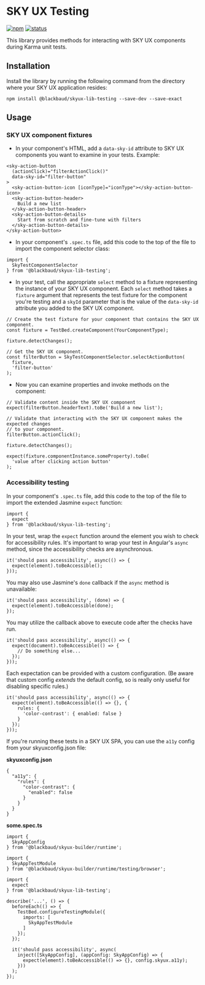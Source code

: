 # SKY UX Testing

[![npm](https://img.shields.io/npm/v/@blackbaud/skyux-lib-testing.svg)](https://www.npmjs.com/package/@blackbaud/skyux-lib-testing)
[![status](https://travis-ci.org/blackbaud/skyux-lib-testing.svg?branch=master)](https://travis-ci.org/blackbaud/skyux-lib-testing)

This library provides methods for interacting with SKY UX components during Karma unit tests.

## Installation

Install the library by running the following command from the directory where your SKY UX application resides:

```
npm install @blackbaud/skyux-lib-testing --save-dev --save-exact
```

## Usage

### SKY UX component fixtures

- In your component's HTML, add a `data-sky-id` attribute to SKY UX components you want to examine in your tests.  Example:

```
<sky-action-button
  (actionClick)="filterActionClick()"
  data-sky-id="filter-button"
>
  <sky-action-button-icon [iconType]="iconType"></sky-action-button-icon>
  <sky-action-button-header>
    Build a new list
  </sky-action-button-header>
  <sky-action-button-details>
    Start from scratch and fine-tune with filters
  </sky-action-button-details>
</sky-action-button>
```

- In your component's `.spec.ts` file, add this code to the top of the file to import the component selector class:

```
import {
  SkyTestComponentSelector
} from '@blackbaud/skyux-lib-testing';
```

- In your test, call the appropriate `select` method to a fixture representing the instance of your SKY UX component.  Each `select` method takes a `fixture` argument that represents the test fixture for the component you're testing and a `skyId` parameter that is the value of the `data-sky-id` attribute you added to the SKY UX component.

```
// Create the test fixture for your component that contains the SKY UX component.
const fixture = TestBed.createComponent(YourComponentType);

fixture.detectChanges();

// Get the SKY UX component.
const filterButton = SkyTestComponentSelector.selectActionButton(
  fixture,
  'filter-button'
);

```

- Now you can examine properties and invoke methods on the component:

```
// Validate content inside the SKY UX component
expect(filterButton.headerText).toBe('Build a new list');

// Validate that interacting with the SKY UX component makes the expected changes
// to your component.
filterButton.actionClick();

fixture.detectChanges();

expect(fixture.componentInstance.someProperty).toBe(
  'value after clicking action button'
);
```

### Accessibility testing

In your component's `.spec.ts` file, add this code to the top of the file to import the extended Jasmine `expect` function:

```
import {
  expect
} from '@blackbaud/skyux-lib-testing';
```
In your test, wrap the `expect` function around the element you wish to check for accessibility rules. It's important to wrap your test in Angular's `async` method, since the accessibility checks are asynchronous.

```
it('should pass accessibility', async(() => {
  expect(element).toBeAccessible();
}));
```

You may also use Jasmine's `done` callback if the `async` method is unavailable:

```
it('should pass accessibility', (done) => {
  expect(element).toBeAccessible(done);
});
```

You may utilize the callback above to execute code after the checks have run.

```
it('should pass accessibility', async(() => {
  expect(document).toBeAccessible(() => {
    // Do something else...
  });
}));
```

Each expectation can be provided with a custom configuration. (Be aware that custom config _extends_ the default config, so is really only useful for disabling specific rules.)

```
it('should pass accessibility', async(() => {
  expect(element).toBeAccessible(() => {}, {
    rules: {
      'color-contrast': { enabled: false }
    }
  });
}));
```

If you're running these tests in a SKY UX SPA, you can use the `a11y` config from your skyuxconfig.json file:

**skyuxconfig.json**
```
{
  "a11y": {
    "rules": {
      "color-contrast": {
        "enabled": false
      }
    }
  }
}
```

**some.spec.ts**
```
import {
  SkyAppConfig
} from '@blackbaud/skyux-builder/runtime';

import {
  SkyAppTestModule
} from '@blackbaud/skyux-builder/runtime/testing/browser';

import {
  expect
} from '@blackbaud/skyux-lib-testing';

describe('...', () => {
  beforeEach(() => {
    TestBed.configureTestingModule({
      imports: [
        SkyAppTestModule
      ]
    });
  });

  it('should pass accessibility', async(
    inject([SkyAppConfig], (appConfig: SkyAppConfig) => {
      expect(element).toBeAccessible(() => {}, config.skyux.a11y);
    }))
  );
});
```
